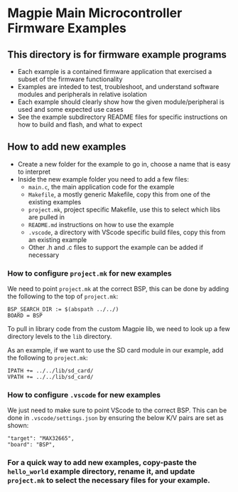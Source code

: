 # Magpie Main Microcontroller Firmware Examples

## This directory is for firmware example programs

- Each example is a contained firmware application that exercised a subset of the firmware functionality
- Examples are inteded to test, troubleshoot, and understand software modules and peripherals in relative isolation
- Each example should clearly show how the given module/peripheral is used and some expected use cases
- See the example subdirectory README files for specific instructions on how to build and flash, and what to expect

## How to add new examples

- Create a new folder for the example to go in, choose a name that is easy to interpret
- Inside the new example folder you need to add a few files:
    - `main.c`, the main application code for the example
    - `Makefile`, a mostly generic Makefile, copy this from one of the existing examples
    - `project.mk`, project specific Makefile, use this to select which libs are pulled in
    - `README.md` instructions on how to use the example
    - `.vscode`, a directory with VScode specific build files, copy this from an existing example
    - Other .h and .c files to support the example can be added if necessary

### How to configure `project.mk` for new examples

We need to point `project.mk` at the correct BSP, this can be done by adding the following to the top of `project.mk`:
```
BSP_SEARCH_DIR := $(abspath ../../)
BOARD = BSP
```

To pull in library code from the custom Magpie lib, we need to look up a few directory levels to the `lib` directory.

As an example, if we want to use the SD card module in our example, add the following to `project.mk`:
```
IPATH += ../../lib/sd_card/
VPATH += ../../lib/sd_card/
```

### How to configure `.vscode` for new examples

We just need to make sure to point VScode to the correct BSP. This can be done in `.vscode/settings.json` by ensuring the below K/V pairs are set as shown:
```
"target": "MAX32665",
"board": "BSP",
```

### For a quick way to add new examples, copy-paste the `hello_world` example directory, rename it, and update `project.mk` to select the necessary files for your example.
